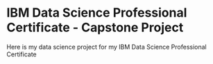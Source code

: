 # IBM Data Science Professional Certificate - Capstone Project
Here is my data science project for my IBM Data Science Professional Certificate
